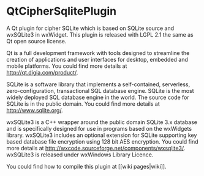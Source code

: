 QtCipherSqlitePlugin
====================

A Qt plugin for cipher SQLite which is based on SQLite source and wxSQLite3 in wxWidget. This plugin is released with LGPL 2.1 the same as Qt open source license.

Qt is a full development framework with tools designed to streamline the creation of applications and user interfaces for desktop, embedded and mobile platforms. You could find more details at http://qt.digia.com/product/.

SQLite is a software library that implements a self-contained, serverless, zero-configuration, transactional SQL database engine. SQLite is the most widely deployed SQL database engine in the world. The source code for SQLite is in the public domain. You could find more details at http://www.sqlite.org/.

wxSQLite3 is a C++ wrapper around the public domain SQLite 3.x database and is specifically designed for use in programs based on the wxWidgets library. wxSQLite3 includes an optional extension for SQLite supporting key based database file encryption using 128 bit AES encryption. You could find more details at http://wxcode.sourceforge.net/components/wxsqlite3/. wxSQLite3 is released under wxWindows Library Licence.

You could find how to compile this plugin at [[wiki pages|wiki]].